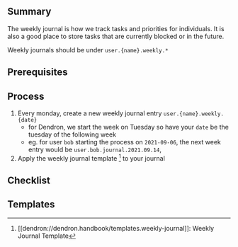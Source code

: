 
## Summary
<!-- What is this SOP about -->
The weekly journal is how we track tasks and priorities for individuals. It is also a good place to store tasks that are currently blocked or in the future.

Weekly journals should be under `user.{name}.weekly.*`

## Prerequisites
<!-- Optional, anything that needs to be done ahead of time-->

## Process
1. Every monday, create a new weekly journal entry `user.{name}.weekly.{date}`
    - for Dendron, we start the week on Tuesday so have your `date` be the tuesday of the following week
    - eg. for user `bob` starting the process on `2021-09-06`, the next week entry would be `user.bob.journal.2021.09.14`, 
1. Apply the weekly journal template [^1] to your journal

## Checklist
<!-- Should be used to do the task -->

## Templates
[^1]: [[dendron://dendron.handbook/templates.weekly-journal]]: Weekly Journal Template
